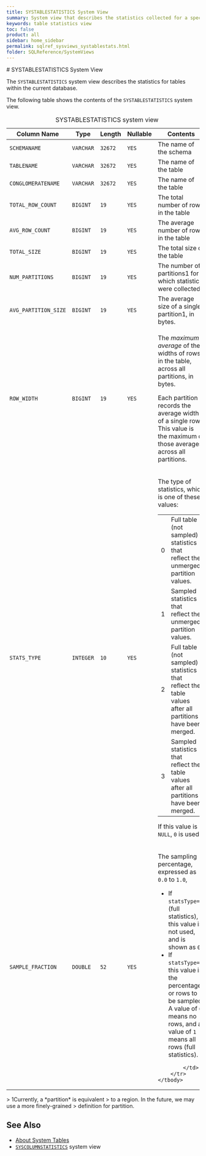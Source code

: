 ```yaml
---
title: SYSTABLESTATISTICS System View
summary: System view that describes the statistics collected for a specific table
keywords: table statistics view
toc: false
product: all
sidebar: home_sidebar
permalink: sqlref_sysviews_systablestats.html
folder: SQLReference/SystemViews
---
```

<section>
<div class="TopicContent" data-swiftype-index="true" markdown="1">
# SYSTABLESTATISTICS System View

The `SYSTABLESTATISTICS` system view describes the statistics for tables
within the current database.

The following table shows the contents of the `SYSTABLESTATISTICS`
system view.

<table>
    <caption>SYSTABLESTATISTICS system view</caption>
    <col />
    <col />
    <col />
    <col />
    <col />
    <thead>
        <tr>
            <th>Column Name</th>
            <th>Type</th>
            <th>Length</th>
            <th>Nullable</th>
            <th>Contents</th>
        </tr>
    </thead>
    <tbody>
        <tr>
            <td><code>SCHEMANAME</code></td>
            <td><code>VARCHAR</code></td>
            <td><code>32672</code></td>
            <td><code>YES</code></td>
            <td>The name of the schema</td>
        </tr>
        <tr>
            <td><code>TABLENAME</code></td>
            <td><code>VARCHAR</code></td>
            <td><code>32672</code></td>
            <td><code>YES</code></td>
            <td>The name of the table</td>
        </tr>
        <tr>
            <td><code>CONGLOMERATENAME</code></td>
            <td><code>VARCHAR</code></td>
            <td><code>32672</code></td>
            <td><code>YES</code></td>
            <td>The name of the table</td>
        </tr>
        <tr>
            <td><code>TOTAL_ROW_COUNT</code></td>
            <td><code>BIGINT</code></td>
            <td><code>19</code></td>
            <td><code>YES</code></td>
            <td>The total number of rows in the table</td>
        </tr>
        <tr>
            <td><code>AVG_ROW_COUNT</code></td>
            <td><code>BIGINT</code></td>
            <td><code>19</code></td>
            <td><code>YES</code></td>
            <td>The average number of rows in the table</td>
        </tr>
        <tr>
            <td><code>TOTAL_SIZE</code></td>
            <td><code>BIGINT</code></td>
            <td><code>19</code></td>
            <td><code>YES</code></td>
            <td>The total size of the table</td>
        </tr>
        <tr>
            <td><code>NUM_PARTITIONS</code></td>
            <td><code>BIGINT</code></td>
            <td><code>19</code></td>
            <td><code>YES</code></td>
            <td>The number of partitions<span class="Footnote">1</span> for which statistics were collected.</td>
        </tr>
        <tr>
            <td><code>AVG_PARTITION_SIZE</code></td>
            <td><code>BIGINT</code></td>
            <td><code>19</code></td>
            <td><code>YES</code></td>
            <td>The average size of a single partition<span class="Footnote">1</span>, in bytes.</td>
        </tr>
        <tr>
            <td><code>ROW_WIDTH</code></td>
            <td><code>BIGINT</code></td>
            <td><code>19</code></td>
            <td><code>YES</code></td>
            <td>
                <p class="noSpaceAbove">The <em>maximum average</em> of the widths of rows in the table, across all partitions, in bytes.</p>
                <p>Each partition records the average width of a single row. This value is the maximum of those averages across all partitions.</p>
            </td>
        </tr>
        <tr>
            <td><code>STATS_TYPE</code></td>
            <td><code>INTEGER</code></td>
            <td><code>10</code></td>
            <td><code>YES</code></td>
            <td>
                <p>The type of statistics, which is one of these values:</p>
                <table>
                    <col />
                    <col />
                    <tbody>
                        <tr>
                            <td>0</td>
                            <td>Full table (not sampled) statistics that reflect the unmerged partition values.</td>
                        </tr>
                        <tr>
                            <td>1</td>
                            <td>Sampled statistics that reflect the unmerged partition values.</td>
                        </tr>
                        <tr>
                            <td>2</td>
                            <td>Full table (not sampled) statistics that reflect the table values after all partitions have been merged.</td>
                        </tr>
                        <tr>
                            <td>3</td>
                            <td>Sampled statistics that reflect the table values after all partitions have been merged.</td>
                        </tr>
                    </tbody>
                </table>
                <p>If this value is <code>NULL</code>, <code>0</code> is used.</p>
            </td>
        </tr>
        <tr>
            <td><code>SAMPLE_FRACTION</code></td>
            <td><code>DOUBLE</code></td>
            <td><code>52</code></td>
            <td><code>YES</code></td>
            <td>
                <p>The sampling percentage, expressed as <code>0.0</code> to <code>1.0</code>, </p>
            <ul>
                <li>If <code>statsType=0</code> (full statistics), this value is not used, and is shown as <code>0</code>.</li>
                <li>If <code>statsType=1</code>, this value is the percentage or rows to be sampled. A value of <code>0</code> means no rows, and a value of <code>1</code> means all rows (full statistics).</li>
            </ul>

            </td>
        </tr>
    </tbody>
</table>
> <span class="Footnote">1</span>Currently, a *partition* is equivalent
> to a region. In the future, we may use a more finely-grained
> definition for partition.

## See Also

* [About System Tables](sqlref_systables_intro.html)
* [`SYSCOLUMNSTATISTICS`](sqlref_systables_syscolumnstats.html) system
  view

</div>
</section>
